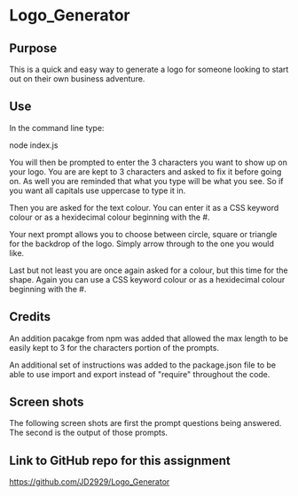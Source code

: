 # Logo_Generator

## Purpose
This is a quick and easy way to generate a logo for someone looking to start out on their own business adventure. 

## Use

In the command line type:

node index.js 

You will then be prompted to enter the 3 characters you want to show up on your logo. You are are kept to 3 characters and asked to fix it before going on. As well you are reminded that what you type will be what you see. So if you want all capitals use uppercase to type it in. 

Then you are asked for the text colour. You can enter it as a CSS keyword colour or as a hexidecimal colour beginning with the #. 

Your next prompt allows you to choose between circle, square or triangle for the backdrop of the logo. Simply arrow through to the one you would like. 

Last but not least you are once again asked for a colour, but this time for the shape. Again you can use a CSS keyword colour or as a hexidecimal colour beginning with the #. 

## Credits

An addition pacakge from npm was added that allowed the max length to be easily kept to 3 for the characters portion of the prompts. 

An additional set of instructions was added to the package.json file to be able to use import and export instead of "require" throughout the code. 

## Screen shots 

The following screen shots are first the prompt questions being answered. The second is the output of those prompts. 






## Link to GitHub repo for this assignment

https://github.com/JD2929/Logo_Generator
